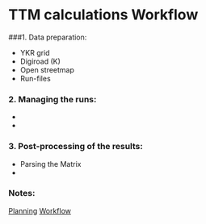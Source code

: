 # TTM calculations Workflow



###1. Data preparation:
- YKR grid 
- Digiroad (K)
- Open streetmap
- Run-files 

### 2. Managing the runs:
- 
- 

### 3. Post-processing of the results:
- Parsing the Matrix
- 

### Notes:
[Planning](Planning.md)
[Workflow](Workflow.md)
